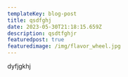 ```yaml
---
templateKey: blog-post
title: qsdfghj
date: 2023-05-30T21:18:15.659Z
description: qsdtfghjr
featuredpost: true
featuredimage: /img/flavor_wheel.jpg
---
```

dyfjgkhj